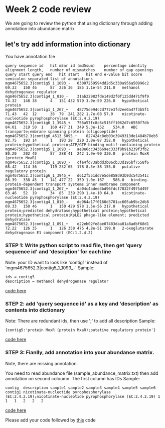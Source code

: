 # Week 2 code review
We are going to review the python that using dictionary through adding annotation into abundance matrix

## let's try add information into dictionary

You have annotation file
```
query sequence id	hit m5nr id (md5sum)	percentage identity	alignment length,	number of mismatches	number of gap openings	query start	query end	hit start	hit end	e-value	bit score	semicolon separated list of annotations
mgm4675652.3|contig5_1_1093_-	03007259594dd2d5c330a956a50996c2	69.33	150	46		87	236	36	185	1.1e-54	211.0	methanol dehydrogenase regulator
mgm4675652.3|contig4_1_810_-	31ab22982fde149d2f0f125dd471f9f9	74.32	148	38		4	151	432	579	3.9e-59	226.0	hypothetical protein
mgm4675652.3|contig1_1_267_+	48775de94c2d772e3fd2ee0a47f3b5f1	71.43	42	12		38	79	241	282	1.7e-08	57.0	nicotinate-nucleotide pyrophosphorylase (EC:2.4.2.19)
mgm4675652.3|contig6_1_3945_+	756a57fc8c6c515ff1062d7c6550f7db	84.01	319	50	1	160	477	31	349	5.3e-152	534.0	ABC transporte;embrane spanning protein (oligopeptide)
mgm4675652.3|contig6_4513_5095_+	827424c8eb03c3949313de1484b78eb5	92.75	193	14		1	193	28	220	3.0e-97	352.0	hypothetical protein;hypothetical protein;ATP/GTP-binding motif-containing protein
mgm4675652.3|contig5_1_1093_-	ae8e6cc343669ec333f8b91b239f3fb2	80.20	202	40		87	288	41	242	1.9e-90	330.0	protein MoxR (protein MxaR)
mgm4675652.3|contig5_1_1093_-	cfe4fd73abdd3b06cb33d195bf7558f6	68.42	114	36		119	232	65	178	8.5e-38	155.0	putative regulatory protein
mgm4675652.3|contig6_1_3945_+	d612f551dd7e5de858d93b9dc543541c	86.39	338	45	1	141	477	22	359	1.0e-167	586.0	binding-protein-dependent transport systems inner membrane component
mgm4675652.3|contig1_1_267_+	da04c4adee3bd96fdcf7832f4975d49f	63.46	52	19		34	85	239	290	1.4e-10	64.0	nicotinate-nucleotide pyrophosphorylase (EC:2.4.2.19)
mgm4675652.3|contig4_1_810_-	de964a17f0160d3701ac605ab9bc2db8	69.33	150	46		1	150	429	578	1.5e-56	217.0	hypothetical protein;predicted dehydratase;hypothetical protein;hypothetical protein;hypothetical protein;KpLE2 phage-like element; predicted dehydratase
mgm4675652.3|contig2_1_891_+	e22eb02fe8ae07483daa01a8adbf68d1	72.22	126	35		1	126	350	475	4.8e-51	199.0	2-oxoglutarate dehydrogenase E1 component (EC:1.2.4.2)
```
### STEP 1: Write python script to read file, then get 'query sequence id' and 'desciption' for each line
Note: your ID want to look like 'contig1' instead of 'mgm4675652.3|contig5_1_1093_-'
Sample:
```
ids = contig5
description = methanol dehydrogenase regulator
```
[code here](https://github.com/germs-lab/code_review/blob/master/week2_jin/step1.py)
### STEP 2: add 'query sequence id' as a key and 'description' as contents into dictionary
Note: There are redundant ids, then use ';' to add all description
Sample:
```
{contig5:'protein MoxR (protein MxaR);putative regulatory protein'}
```
[code here](https://github.com/germs-lab/code_review/blob/master/week2_jin/step2.py)
### STEP 3: Fianlly, add annotation into your abundance matrix. 
Note, there are missing annotation.

You need to read abundance file (sample_abundance_matrix.txt) then add annotation on second coloumn. The first column has IDs
Sample:
```
contig	description	sample1	sample2	sample3	sample4	sample5	sample6
contig1	nicotinate-nucleotide pyrophosphorylase (EC:2.4.2.19);nicotinate-nucleotide pyrophosphorylase (EC:2.4.2.19)	1	1	1	2	2	2
```
[code here](https://github.com/germs-lab/code_review/blob/master/week2_jin/add_annotation.py)

Please add your code followed by [this](https://github.com/germs-lab/code_review/blob/master/week2_jin/add_annotation.py) code
